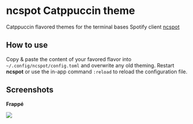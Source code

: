 # ncspot Catppuccin theme
Catppuccin flavored themes for the terminal bases Spotify client [ncspot](https://github.com/hrkfdn/ncspot)

## How to use
Copy & paste the content of your favored flavor into `~/.config/ncspot/config.toml` and overwrite any old theming. Restart **ncspot** or use the in-app command `:reload` to reload the configuration file.

## Screenshots
**Frappé**

![](https://i.ibb.co/TMJMGNT/image.png)
